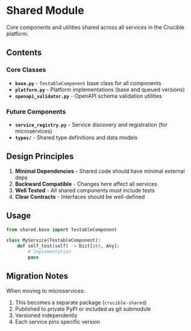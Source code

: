 # Shared Module

Core components and utilities shared across all services in the Crucible platform.

## Contents

### Core Classes
- **`base.py`** - `TestableComponent` base class for all components
- **`platform.py`** - Platform implementations (base and queued versions)
- **`openapi_validator.py`** - OpenAPI schema validation utilities

### Future Components
- **`service_registry.py`** - Service discovery and registration (for microservices)
- **`types/`** - Shared type definitions and data models

## Design Principles

1. **Minimal Dependencies** - Shared code should have minimal external deps
2. **Backward Compatible** - Changes here affect all services
3. **Well Tested** - All shared components must include tests
4. **Clear Contracts** - Interfaces should be well-defined

## Usage

```python
from shared.base import TestableComponent

class MyService(TestableComponent):
    def self_test(self) -> Dict[str, Any]:
        # Implementation
        pass
```

## Migration Notes

When moving to microservices:
1. This becomes a separate package (`crucible-shared`)
2. Published to private PyPI or included as git submodule
3. Versioned independently
4. Each service pins specific version

